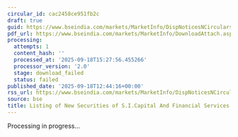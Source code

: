 ```yaml
---
circular_id: cac2458ce951fb2c
draft: true
guid: https://www.bseindia.com/markets/MarketInfo/DispNoticesNCirculars.aspx?Noticeid={DC312D34-D41D-4646-B58D-F1064CC529FB}&noticeno=20250918-43&dt=09/18/2025&icount=43&totcount=61&flag=0
pdf_url: https://www.bseindia.com/markets/MarketInfo/DownloadAttach.aspx?id=20250918-43&attachedId=
processing:
  attempts: 1
  content_hash: ''
  processed_at: '2025-09-18T15:27:56.455266'
  processor_version: '2.0'
  stage: download_failed
  status: failed
published_date: '2025-09-18T12:44:16+00:00'
rss_url: https://www.bseindia.com/markets/MarketInfo/DispNoticesNCirculars.aspx?Noticeid={DC312D34-D41D-4646-B58D-F1064CC529FB}&noticeno=20250918-43&dt=09/18/2025&icount=43&totcount=61&flag=0
source: bse
title: Listing of New Securities of S.I.Capital And Financial Services
---
```


Processing in progress...